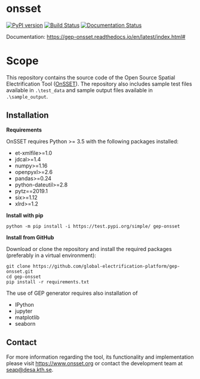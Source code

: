 onsset
=================================

[![PyPI version](https://badge.fury.io/py/gridfinder.svg)](https://test.pypi.org/project/gep-onsset/)  [![Build Status](https://travis-ci.org/global-electrification-platform/gep-onsset.svg?branch=master)](https://travis-ci.org/global-electrification-platform/gep-onsset) [![Documentation Status](https://readthedocs.org/projects/gep-onsset/badge/?version=latest)](https://gep-onsset.readthedocs.io/en/latest/?badge=latest)

Documentation: https://gep-onsset.readthedocs.io/en/latest/index.html#

# Scope

This repository contains the source code of the Open Source Spatial Electrification Tool ([OnSSET](http://www.onsset.org/)). The repository also includes sample test files available in ```.\test_data``` and sample output files available in ```.\sample_output```. 

## Installation

**Requirements**

OnSSET requires Python >= 3.5 with the following packages installed:
- et-xmlfile>=1.0
- jdcal>=1.4
- numpy>=1.16
- openpyxl>=2.6
- pandas>=0.24
- python-dateutil>=2.8
- pytz==2019.1
- six>=1.12
- xlrd>=1.2


**Install with pip**

```
python -m pip install -i https://test.pypi.org/simple/ gep-onsset
```

**Install from GitHub**

Download or clone the repository and install the required packages (preferably in a virtual environment):

```
git clone https://github.com/global-electrification-platform/gep-onsset.git
cd gep-onsset
pip install -r requirements.txt
```

The use of GEP generator requires also installation of 
- IPython
- jupyter
- matplotlib
- seaborn

## Contact
For more information regarding the tool, its functionality and implementation please visit https://www.onsset.org or contact the development team at seap@desa.kth.se.

